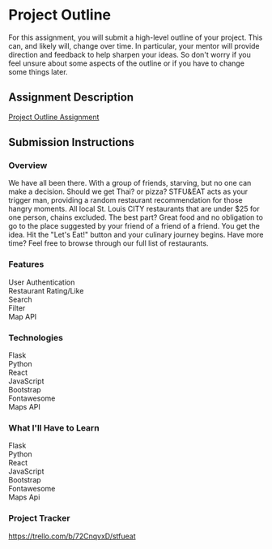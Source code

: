 # Project Outline
For this assignment, you will submit a high-level outline of your project. This can, and likely will, change over time. In particular, your mentor will provide direction and feedback to help sharpen your ideas. So don't worry if you feel unsure about some aspects of the outline or if you have to change some things later.

## Assignment Description
[Project Outline Assignment](https://education.launchcode.org/liftoff/modules/assignments/project-outline)

## Submission Instructions

### Overview
We have all been there. With a group of friends, starving, but no one can make a decision.
Should we get Thai? or pizza? 
STFU&EAT acts as your trigger man, providing a random restaurant recommendation for those hangry moments. 
All local St. Louis CITY restaurants that are under $25 for one person, chains excluded. 
The best part? Great food and no obligation to go to the place suggested by your friend of a friend of a friend.
You get the idea.
Hit the "Let's Eat!" button and your culinary journey begins.
Have more time? Feel free to browse through our full list of restaurants.
### Features
User Authentication<br />
Restaurant Rating/Like<br />
Search<br />
Filter<br />
Map API<br />

### Technologies
Flask<br />
Python<br />
React<br />
JavaScript<br />
Bootstrap<br />
Fontawesome<br />
Maps API<br />

### What I'll Have to Learn
Flask<br />
Python<br />
React<br />
JavaScript<br />
Bootstrap<br />
Fontawesome<br />
Maps Api<br />

### Project Tracker
https://trello.com/b/72CnqvxD/stfueat
